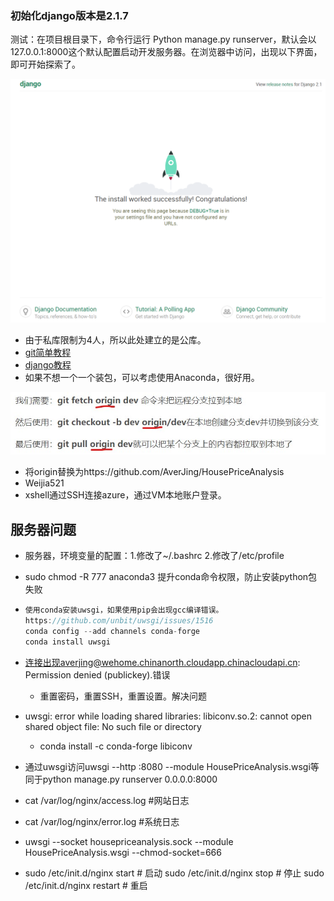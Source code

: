 ### 初始化django版本是2.1.7

测试：在项目根目录下，命令行运行 Python manage.py runserver，默认会以127.0.0.1:8000这个默认配置启动开发服务器。在浏览器中访问，出现以下界面，即可开始探索了。

<img src="01.png">


- 由于私库限制为4人，所以此处建立的是公库。
- [git简单教程](https://zhuanlan.zhihu.com/p/30044692)
- [django教程](http://www.liujiangblog.com/course/django/2)
- 如果不想一个一个装包，可以考虑使用Anaconda，很好用。

<img src="02.jpg">

- 将origin替换为https://github.com/AverJing/HousePriceAnalysis
- Weijia521
- xshell通过SSH连接azure，通过VM本地账户登录。

## 服务器问题

- 服务器，环境变量的配置：1.修改了~/.bashrc 2.修改了/etc/profile

- sudo chmod -R 777 anaconda3  提升conda命令权限，防止安装python包失败

- ```C++
  使用conda安装uwsgi，如果使用pip会出现gcc编译错误。
  https://github.com/unbit/uwsgi/issues/1516
  conda config --add channels conda-forge
  conda install uwsgi
  ```
- 连接出现averjing@wehome.chinanorth.cloudapp.chinacloudapi.cn: Permission denied (publickey).错误

  - 重置密码，重置SSH，重置设置。解决问题  
- uwsgi: error while loading shared libraries: libiconv.so.2: cannot open shared object file: No such file or directory

  -  conda install -c conda-forge libiconv

- 通过uwsgi访问uwsgi --http :8080 --module HousePriceAnalysis.wsgi等同于python manage.py runserver 0.0.0.0:8000
- cat /var/log/nginx/access.log  #网站日志
- cat /var/log/nginx/error.log  #系统日志
- uwsgi --socket housepriceanalysis.sock --module HousePriceAnalysis.wsgi --chmod-socket=666
- sudo /etc/init.d/nginx start    # 启动
sudo /etc/init.d/nginx stop     # 停止
sudo /etc/init.d/nginx restart  # 重启